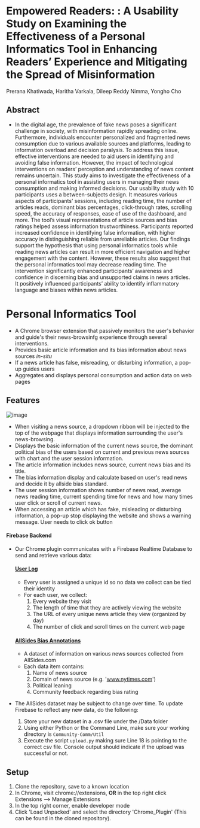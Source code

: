 # Empowered Readers: : A Usability Study on Examining the Effectiveness of a Personal Informatics Tool in Enhancing Readers’ Experience and Mitigating the Spread of Misinformation
Prerana Khatiwada, Haritha Varkala, Dileep Reddy Nimma, Yongho Cho

## Abstract
- In the digital age, the prevalence of fake news poses a significant challenge in society, with misinformation rapidly spreading online. Furthermore, individuals encounter personalized and fragmented news consumption due to various available sources and platforms, leading to information overload and decision paralysis. To address this issue, effective interventions are needed to aid users in identifying and avoiding false information. However, the impact of technological interventions on readers’ perception and understanding of news content remains uncertain. This study aims to investigate the effectiveness of a personal informatics tool in assisting users in managing their news consumption and making informed decisions.
Our usability study with 10 participants uses a between-subjects design. It measures various aspects of participants’ sessions, including reading time, the number of articles reads, dominant bias percentages, click-through rates, scrolling speed, the accuracy of responses, ease of use of the dashboard, and more. The tool’s visual representations of article sources and bias ratings helped assess information trustworthiness. Participants reported increased confidence in identifying false information, with higher accuracy in distinguishing reliable from unreliable articles. Our findings support the hypothesis that using personal informatics tools while reading news articles can result in more efficient navigation and higher engagement with the content. However, these results also suggest that the personal informatics tool may decrease reading time. The intervention significantly enhanced participants’ awareness and confidence in discerning bias and unsupported claims in news articles. It positively influenced participants’ ability to identify inflammatory language and biases within news articles.

# Personal Informatics Tool

- A Chrome browser extension that passively monitors the user's behavior and guide's their news-browsinfg experience through several interventions.
- Provides basic article information and its bias information about news sources *in-situ*
- If a news article has false, misreading, or disturbing information, a pop-up guides users
- Aggregates and displays personal consumption and action data on web pages

## Features
![image](https://github.com/junspanny/pi_interventiontool/assets/102566413/624b168b-76f2-4e66-bede-7af7f8be0f80)

- When visiting a news source, a dropdown ribbon will be injected to the top of the webpage that displays information surrounding the user's news-browsing. 
- Displays the basic information of the current news source, the dominant political bias of the users based on current and previous news sources with chart and the user session information. 
- The article information includes news source, current news bias and its title. 
- The bias information display and calculate based on user's read news and decide it by allside bias standard.
- The user session information shows number of news read, average news reading time, current spending time for news and how many times user click or scroll of current news. 
- When accessing an article which has fake, misleading or disturbing information, a pop-up stop displaying the website and shows a warning message. User needs to click ok button 

#### **Firebase Backend**

- Our Chrome plugin communicates with a Firebase Realtime Database to send and retrieve various data:
    #### <u>User Log</u>

    - Every user is assigned a unique id so no data we collect can be tied their identity
    - For each user, we collect:
        1. Every website they visit
        2. The length of time that they are actively viewing the website
        3. The URL of every unique news article they view (organized by day)
        4. The number of click and scroll times on the current web page

    #### <u>AllSides Bias Annotations</u>

    - A dataset of information on various news sources collected from AllSides.com
    - Each data item contains:
        1. Name of news source
        2. Domain of news source (e.g. 'www.nytimes.com')
        3. Political leaning
        4. Community feedback regarding bias rating

- The AllSides dataset may be subject to change over time. To update Firebase to reflect any new data, do the following:
    1. Store your new dataset in a .csv file under the /Data folder 
    2. Using either Python or the Command Line, make sure your working directory is `Community-Comm/Util`
    3. Execute the script `upload.py` making sure Line 18 is pointing to the correct csv file. Console output should indicate if the upload was successful or not.


## Setup
1. Clone the repository, save to a known location
2. In Chrome, visit chrome://extensions, **OR** in the top right click Extensions --> Manage Extensions
3. In the top right corner, enable developer mode
4. Click 'Load Unpacked' and select the directory 'Chrome_Plugin' (This can be found in the cloned repository).
#
